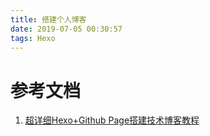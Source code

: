```yaml
---
title: 搭建个人博客
date: 2019-07-05 00:30:57
tags: Hexo
---
```


# 参考文档

1. [超详细Hexo+Github Page搭建技术博客教程](https://segmentfault.com/a/1190000017986794#articleHeader2)

